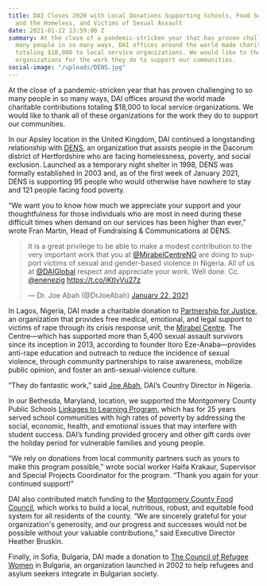 ```yaml
---
title: DAI Closes 2020 with Local Donations Supporting Schools, Food Security, Refugees
  and the Homeless, and Victims of Sexual Assault
date: 2021-01-22 13:59:00 Z
summary: At the close of a pandemic-stricken year that has proven challenging to so
  many people in so many ways, DAI offices around the world made charitable contributions
  totaling $18,000 to local service organizations. We would like to thank all of these
  organizations for the work they do to support our communities.
social-image: "/uploads/DENS.jpg"
---
```


At the close of a pandemic-stricken year that has proven challenging to so many people in so many ways, DAI offices around the world made charitable contributions totaling $18,000 to local service organizations. We would like to thank all of these organizations for the work they do to support our communities.

In our Apsley location in the United Kingdom, DAI continued a longstanding relationship with [DENS](https://www.dens.org.uk/), an organization that assists people in the Dacorum district of Hertfordshire who are facing homelessness, poverty, and social exclusion. Launched as a temporary night shelter in 1998, DENS was formally established in 2003 and, as of the first week of January 2021, DENS is supporting 95 people who would otherwise have nowhere to stay and 121 people facing food poverty.

“We want you to know how much we appreciate your support and your thoughtfulness for those individuals who are most in need during these difficult times when demand on our services has been higher than ever,” wrote Fran Martin, Head of Fundraising & Communications at DENS.

<blockquote class="twitter-tweet"><p lang="en" dir="ltr">It is a great privilege to be able to make a modest contribution to the very important work that you at <a href="https://twitter.com/MirabelCentreNG?ref_src=twsrc%5Etfw">@MirabelCentreNG</a> are doing to support victims of sexual and gender-based violence in Nigeria. All of us at <a href="https://twitter.com/DAIGlobal?ref_src=twsrc%5Etfw">@DAIGlobal</a> respect and appreciate your work. Well done. Cc. <a href="https://twitter.com/enenezig?ref_src=twsrc%5Etfw">@enenezig</a> <a href="https://t.co/iKtlvVu27z">https://t.co/iKtlvVu27z</a></p>&mdash; Dr. Joe Abah (@DrJoeAbah) <a href="https://twitter.com/DrJoeAbah/status/1352510970401271808?ref_src=twsrc%5Etfw">January 22, 2021</a></blockquote> <script async src="https://platform.twitter.com/widgets.js" charset="utf-8"></script>

In Lagos, Nigeria, DAI made a charitable donation to [Partnership for Justice](http://pjnigeria.org/), an organization that provides free medical, emotional, and legal support to victims of rape through its crisis response unit, the [Mirabel Centre](http://pjnigeria.org/mirabel/watch-a-short-documentary-on-mirable-centre.pjn/). The Centre—which has supported more than 5,400 sexual assault survivors since its inception in 2013, according to founder Itoro Eze-Anaba—provides anti-rape education and outreach to reduce the incidence of sexual violence, through community partnerships to raise awareness, mobilize public opinion, and foster an anti-sexual-violence culture. 

“They do fantastic work,” said [Joe Abah](https://www.dai.com/who-we-are/our-team/joe-abah), DAI’s Country Director in Nigeria.

In our Bethesda, Maryland, location, we supported the Montgomery County Public Schools [Linkages to Learning Program](https://www.montgomeryschoolsmd.org/community-engagement/linkages-to-learning/), which has for 25 years served school communities with high rates of poverty by addressing the social, economic, health, and emotional issues that may interfere with student success. DAI’s funding provided grocery and other gift cards over the holiday period for vulnerable families and young people. 

“We rely on donations from local community partners such as yours to make this program possible,” wrote social worker Haifa Krakaur, Supervisor and Special Projects Coordinator for the program. “Thank you again for your continued support!”

DAI also contributed match funding to the [Montgomery County Food Council](https://mocofoodcouncil.org/), which works to build a local, nutritious, robust, and equitable food system for all residents of the county. “We are sincerely grateful for your organization's generosity, and our progress and successes would not be possible without your valuable contributions,” said Executive Director Heather Bruskin.

Finally, in Sofia, Bulgaria, DAI made a donation to [The Council of Refugee Women](https://crw-bg.org/en/home) in Bulgaria, an organization launched in 2002 to help refugees and asylum seekers integrate in Bulgarian society.